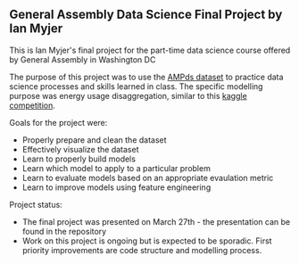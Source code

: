 ## General Assembly Data Science Final Project by Ian Myjer

This is Ian Myjer's final project for the part-time data science course offered by General Assembly in Washington DC  

The purpose of this project was to use the [AMPds dataset](http://ampds.org/) to practice data science processes and skills learned in class. The specific modelling purpose was energy usage disaggregation, similar to this [kaggle competition](https://www.kaggle.com/c/belkin-energy-disaggregation-competition). 

Goals for the project were:
  - Properly prepare and clean the dataset
  - Effectively visualize the dataset
  - Learn to properly build models
  - Learn which model to apply to a particular problem
  - Learn to evaluate models based on an appropriate evaulation metric
  - Learn to improve models using feature engineering

Project status:
  - The final project was presented on March 27th - the presentation can be found in the repository
  - Work on this project is ongoing but is expected to be sporadic. First priority improvements are code structure and modelling process. 
  
